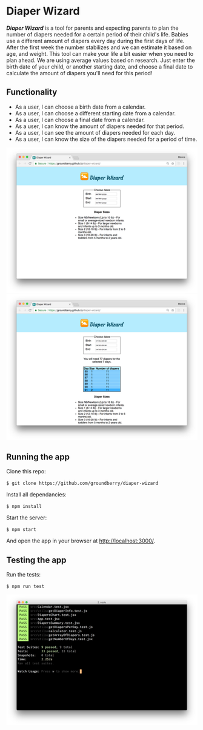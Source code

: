 # Diaper Wizard

***Diaper Wizard*** is a tool for parents and expecting parents to plan the number of diapers needed for a certain period of their child's life. Babies use a different amount of diapers every day during the first days of life. After the first week the number stabilizes and we can estimate it based on age, and weight. This tool can make your life a bit easier when you need to plan ahead. We are using average values based on research. Just enter the birth date of your child, or another starting date, and choose a final date to calculate the amount of diapers you'll need for this period!

## Functionality

- As a user, I can choose a birth date from a calendar.
- As a user, I can choose a different starting date from a calendar.
- As a user, I can choose a final date from a calendar.
- As a user, I can know the amount of diapers needed for that period.
- As a user, I can see the amount of diapers needed for each day.
- As a user, I can know the size of the diapers needed for a period of time.

![Select birth date, optional starting date, and end date](public/img/select-date-and-info.png)
![See output](public/img/see-output.png)

## Running the app

Clone this repo:

```
$ git clone https://github.com/groundberry/diaper-wizard
```

Install all dependancies:

```
$ npm install
```

Start the server:

```
$ npm start
```

And open the app in your browser at <http://localhost:3000/>.

## Testing the app

Run the tests:

```
$ npm run test
```
![Unit tests](public/img/unit-tests.png)

